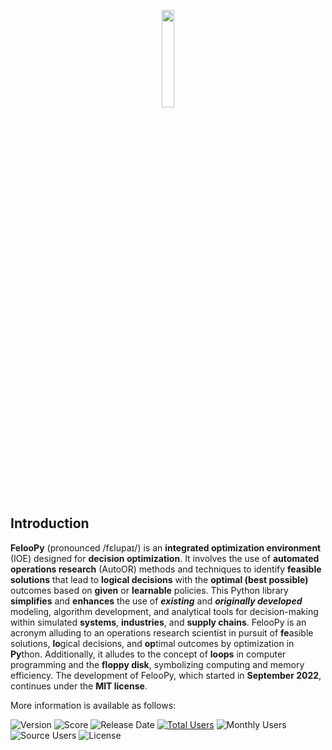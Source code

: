 

<p align="center">
   <img src="miscellaneous/logo/feloopy.gif" width="20%">
</p>



## Introduction

**FelooPy** (pronounced /fɛlupaɪ/) is an **integrated optimization environment** (IOE) designed for **decision optimization**. It involves the use of **automated operations research** (AutoOR) methods and techniques to identify **feasible solutions** that lead to **logical decisions** with the **optimal (best possible)** outcomes based on **given** or **learnable** policies. This Python library **simplifies** and **enhances** the use of **_existing_** and **_originally developed_** modeling, algorithm development, and analytical tools for decision-making within simulated **systems**, **industries**, and **supply chains**. FelooPy is an acronym alluding to an operations research scientist in pursuit of **fe**asible solutions, **lo**gical decisions, and **op**timal outcomes by optimization in **Py**thon. Additionally, it alludes to the concept of **loops** in computer programming and the **floppy disk**, symbolizing computing and memory efficiency. The development of FelooPy, which started in **September 2022**, continues under the **MIT license**.

More information is available as follows:

![Version](https://img.shields.io/static/v1?label=version&message=0.2.7&color=green)
![Score](https://img.shields.io/github/stars/ktafakkori/feloopy?label=score&color=green)
![Release Date](https://img.shields.io/github/release-date/ktafakkori/feloopy?label=release%20date&color=orange)
[![Total Users](https://static.pepy.tech/personalized-badge/feloopy?period=total&units=international_system&left_color=grey&right_color=yellow&left_text=total%20users)](https://pepy.tech/project/feloopy?&left_text=totalusers)
![Monthly Users](https://img.shields.io/pypi/dm/feloopy?label=monthly%20users&color=yellow)
![Source Users](https://img.shields.io/github/downloads/ktafakkori/feloopy/total?label=source%20users&color=yellow)
![License](https://img.shields.io/static/v1?label=license&message=MIT&color=darkred)


